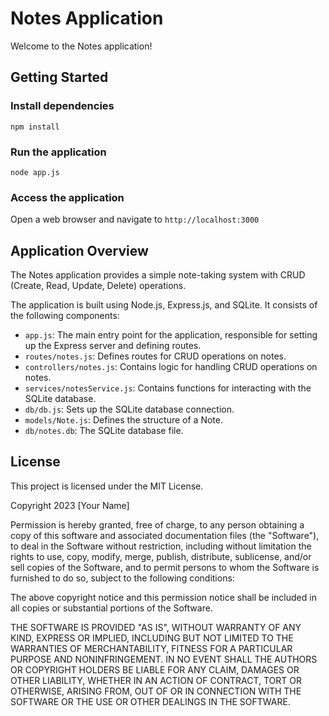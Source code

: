 Notes Application
================

Welcome to the Notes application!

Getting Started
--------------

### Install dependencies

`npm install`

### Run the application

`node app.js`

### Access the application

Open a web browser and navigate to `http://localhost:3000`

Application Overview
-------------------

The Notes application provides a simple note-taking system with CRUD (Create, Read, Update, Delete) operations.

The application is built using Node.js, Express.js, and SQLite. It consists of the following components:

* `app.js`: The main entry point for the application, responsible for setting up the Express server and defining routes.
* `routes/notes.js`: Defines routes for CRUD operations on notes.
* `controllers/notes.js`: Contains logic for handling CRUD operations on notes.
* `services/notesService.js`: Contains functions for interacting with the SQLite database.
* `db/db.js`: Sets up the SQLite database connection.
* `models/Note.js`: Defines the structure of a Note.
* `db/notes.db`: The SQLite database file.

License
-------

This project is licensed under the MIT License.

Copyright 2023 [Your Name]

Permission is hereby granted, free of charge, to any person obtaining a copy of this software and associated documentation files (the "Software"), to deal in the Software without restriction, including without limitation the rights to use, copy, modify, merge, publish, distribute, sublicense, and/or sell copies of the Software, and to permit persons to whom the Software is furnished to do so, subject to the following conditions:

The above copyright notice and this permission notice shall be included in all copies or substantial portions of the Software.

THE SOFTWARE IS PROVIDED "AS IS", WITHOUT WARRANTY OF ANY KIND, EXPRESS OR IMPLIED, INCLUDING BUT NOT LIMITED TO THE WARRANTIES OF MERCHANTABILITY, FITNESS FOR A PARTICULAR PURPOSE AND NONINFRINGEMENT. IN NO EVENT SHALL THE AUTHORS OR COPYRIGHT HOLDERS BE LIABLE FOR ANY CLAIM, DAMAGES OR OTHER LIABILITY, WHETHER IN AN ACTION OF CONTRACT, TORT OR OTHERWISE, ARISING FROM, OUT OF OR IN CONNECTION WITH THE SOFTWARE OR THE USE OR OTHER DEALINGS IN THE SOFTWARE.